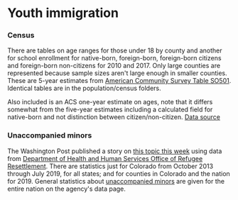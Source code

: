 # Youth immigration

### Census

There are tables on age ranges for those under 18 by county and another for school enrollment for native-born, foreign-born, foreign-born citizens and foreign-born non-citizens for 2010 and 2017. Only large counties are represented because sample sizes aren't large enough in smaller counties. These are 5-year estimates from [American Community Survey Table SO501](https://data.census.gov/cedsci/table?t=Native%20and%20Foreign%20Born&table=S0501&tid=ACSST5Y2017.S0501&hidePreview=true&lastDisplayedRow=158&g=0400000US08.050000). Identical tables are in the population/census folders.

Also included is an ACS one-year estimate on ages, note that it differs somewhat from the five-year estimates including a calculated field for native-born and not distinction between citizen/non-citizen. [Data source](https://data.census.gov/cedsci/table?d=ACS%201-Year%20Estimates%20Detailed%20Tables&q=B06&table=B06001&tid=ACSDT1Y2018.B06001&lastDisplayedRow=20&hidePreview=true&g=0400000US08.050000)

### Unaccompanied minors

The Washington Post published a story on [this topic this week](https://www.washingtonpost.com/local/immigration/immigrant-kids-fill-this-towns-schools-their-bus-driver-resents-the-system-that-brought-them-here/2019/09/22/861c0fb4-d321-11e9-9610-fb56c5522e1c_story.html) using data from [Department of Health and Human Services Office of Refugee Resettlement](https://www.acf.hhs.gov/orr/programs/ucs/about). There are statistics just for Colorado from October 2013 through July 2019, for all states; and for counties in Colorado and the nation for 2019. General statistics about [unaccompanied minors](https://www.acf.hhs.gov/orr/about/ucs/facts-and-data) are given for the entire nation on the agency's data page.